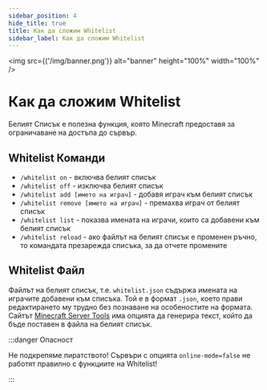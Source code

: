 ```yaml
---
sidebar_position: 4
hide_title: true
title: Как да сложим Whitelist
sidebar_label: Как да сложим Whitelist
---
```


<img src={('/img/banner.png')} alt="banner" height="100%" width="100%" />

<div class="text--center">
<h1>Как да сложим Whitelist</h1>
</div>

Белият Списък е полезна функция, която Minecraft предоставя за ограничаване на достъпа до сървър.

## Whitelist Команди
- ``/whitelist on`` - включва белият списък
- ``/whitelist off`` - изключва белият списък
- ``/whitelist add [името на играч]`` - добавя играч към белият списък
- ``/whitelist remove [името на играч]`` - премахва играч от белият списък
- ``/whitelist list`` - показва имената на играчи, които са добавени към белият списък
- ``/whitelist reload`` - ако файлът на белият списък е променен ръчно, то командата презарежда списъка, за да отчете промените

## Whitelist Файл
Файлът на белият списък, т.е. ``whitelist.json`` съдържа имената на играчите добавени към списъка. Той е в формат ``.json``, което прави редактирането му трудно без познаване на особеностите на формата.
Сайтът [Minecraft Server Tools](https://mctools.org/whitelist-creator) има опцията да генерира текст, който да бъде поставен в файла на белият списък.

:::danger Опасност

Не подкрепяме пиратството! Сървъри с опцията ``online-mode=false`` не работят правилно с функциите на Whitelist!

:::